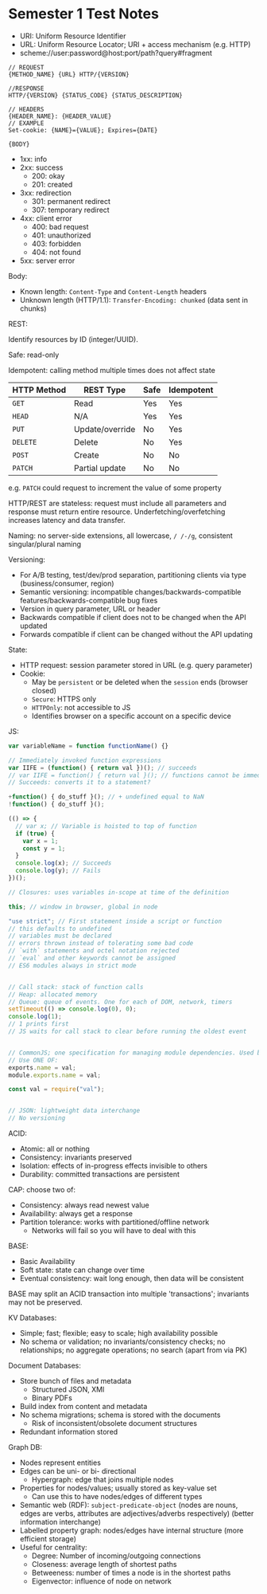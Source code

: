 # Semester 1 Test Notes

- URI: Uniform Resource Identifier
- URL: Uniform Resource Locator; URI + access mechanism (e.g. HTTP)
- scheme://user:password@host:port/path?query#fragment

```
// REQUEST
{METHOD_NAME} {URL} HTTP/{VERSION}

//RESPONSE
HTTP/{VERSION} {STATUS_CODE} {STATUS_DESCRIPTION}

// HEADERS
{HEADER_NAME}: {HEADER_VALUE}
// EXAMPLE
Set-cookie: {NAME}={VALUE}; Expires={DATE}

{BODY}
```

- 1xx: info
- 2xx: success
  - 200: okay
  - 201: created
- 3xx: redirection
  - 301: permanent redirect
  - 307: temporary redirect
- 4xx: client error
  - 400: bad request
  - 401: unauthorized
  - 403: forbidden
  - 404: not found
- 5xx: server error

Body:

- Known length: `Content-Type` and `Content-Length` headers
- Unknown length (HTTP/1.1): `Transfer-Encoding: chunked` (data sent in chunks)

REST:

Identify resources by ID (integer/UUID).

Safe: read-only

Idempotent: calling method multiple times does not affect state

| HTTP Method | REST Type       | Safe | Idempotent |
| ----------- | --------------- | ---- | ---------- |
| `GET`       | Read            | Yes  | Yes        |
| `HEAD`      | N/A             | Yes  | Yes        |
| `PUT`       | Update/override | No   | Yes        |
| `DELETE`    | Delete          | No   | Yes        |
| `POST`      | Create          | No   | No         |
| `PATCH`     | Partial update  | No   | No         |

e.g. `PATCH` could request to increment the value of some property

HTTP/REST are stateless: request must include all parameters and response must return entire resource. Underfetching/overfetching increases latency and data transfer.

Naming: no server-side extensions, all lowercase, `/ /-/g`, consistent singular/plural naming

Versioning:

- For A/B testing, test/dev/prod separation, partitioning clients via type (business/consumer, region)
- Semantic versioning: incompatible changes/backwards-compatible features/backwards-compatible bug fixes
- Version in query parameter, URL or header
- Backwards compatible if client does not to be changed when the API updated
- Forwards compatible if client can be changed without the API updating

State:

- HTTP request: session parameter stored in URL (e.g. query parameter)
- Cookie:
  - May be `persistent` or be deleted when the `session` ends (browser closed)
  - `Secure`: HTTPS only
  - `HTTPOnly`: not accessible to JS
  - Identifies browser on a specific account on a specific device

JS:

```javascript
var variableName = function functionName() {}

// Immediately invoked function expressions
var IIFE = (function() { return val })(); // succeeds
// var IIFE = function() { return val }(); // functions cannot be immediately invoked
// Succeeds: converts it to a statement?

+function() { do_stuff }(); // + undefined equal to NaN
!function() { do_stuff }();

(() => {
  // var x; // Variable is hoisted to top of function
  if (true) {
    var x = 1;
    const y = 1;
  }
  console.log(x); // Succeeds
  console.log(y); // Fails
})();

// Closures: uses variables in-scope at time of the definition

this; // window in browser, global in node

"use strict"; // First statement inside a script or function
// this defaults to undefined
// variables must be declared
// errors thrown instead of tolerating some bad code
// `with` statements and octel notation rejected
// `eval` and other keywords cannot be assigned
// ES6 modules always in strict mode


// Call stack: stack of function calls
// Heap: allocated memory
// Queue: queue of events. One for each of DOM, network, timers
setTimeout(() => console.log(0), 0);
console.log(1);
// 1 prints first
// JS waits for call stack to clear before running the oldest event


// CommonJS; one specification for managing module dependencies. Used by node
// Use ONE OF:
exports.name = val;
module.exports.name = val;

const val = require("val");


// JSON: lightweight data interchange
// No versioning
```

ACID:

- Atomic: all or nothing
- Consistency: invariants preserved
- Isolation: effects of in-progress effects invisible to others
- Durability: committed transactions are persistent

CAP: choose two of:

- Consistency: always read newest value
- Availability: always get a response
- Partition tolerance: works with partitioned/offline network
  - Networks will fail so you will have to deal with this

BASE:

- Basic Availability
- Soft state: state can change over time
- Eventual consistency: wait long enough, then data will be consistent

BASE may split an ACID transaction into multiple 'transactions'; invariants may not be preserved.

KV Databases:

- Simple; fast; flexible; easy to scale; high availability possible
- No schema or validation; no invariants/consistency checks; no relationships; no aggregate operations; no search (apart from via PK)

Document Databases:

- Store bunch of files and metadata
  - Structured JSON, XMl
  - Binary PDFs
- Build index from content and metadata
- No schema migrations; schema is stored with the documents
  - Risk of inconsistent/obsolete document structures
- Redundant information stored

Graph DB:

- Nodes represent entities
- Edges can be uni- or bi- directional
  - Hypergraph: edge that joins multiple nodes
- Properties for nodes/values; usually stored as key-value set
  - Can use this to have nodes/edges of different types
- Semantic web (RDF): `subject-predicate-object` (nodes are nouns, edges are verbs, attributes are adjectives/adverbs respectively) (better information interchange)
- Labelled property graph: nodes/edges have internal structure (more efficient storage)
- Useful for centrality:
  - Degree: Number of incoming/outgoing connections
  - Closeness: average length of shortest paths
  - Betweeness: number of times a node is in the shortest paths
  - Eigenvector: influence of node on network
